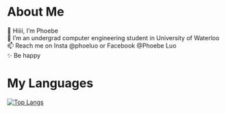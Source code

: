 # About Me
👋 Hiiii, I’m Phoebe  
🌱 I’m an undergrad computer engineering student in University of Waterloo  
📫 Reach me on Insta @phoeluo or Facebook @Phoebe Luo  
✨ Be happy
  
# My Languages
[![Top Langs](https://github-readme-stats.vercel.app/api/top-langs/?username=luophoe&layout=compact)](https://github.com/anuraghazra/github-readme-stats)
